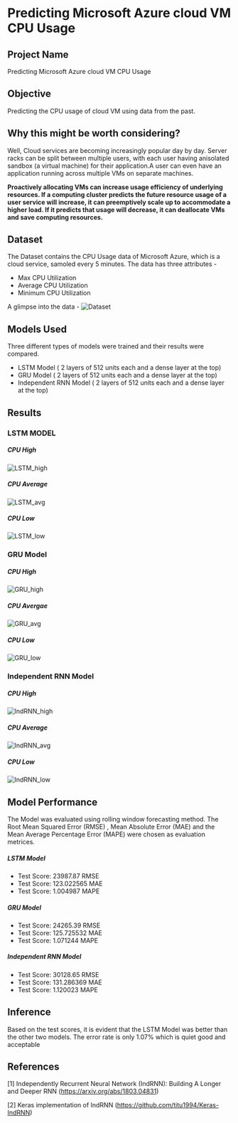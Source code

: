 # Predicting Microsoft Azure cloud VM CPU Usage
## Project Name
Predicting Microsoft Azure cloud VM CPU Usage

## Objective
Predicting the CPU usage of cloud VM using data from the past.
## Why this might be worth considering?
Well, Cloud services are becoming increasingly popular day by day.  Server racks can be split between multiple users, with each user having anisolated sandbox (a virtual machine) for their application.A user can even have an application running across multiple VMs on separate machines.
 
 
**Proactively allocating VMs can increase usage efficiency of underlying resources. If a computing cluster predicts the future resource usage of a user service will increase, it can preemptively scale up to accommodate a higher load. If it predicts that usage will decrease, it can deallocate VMs and save computing resources.**

## Dataset
The Dataset contains the CPU Usage data of Microsoft Azure, which is a cloud service, samoled every 5 minutes. The data has three attributes -
* Max CPU Utilization
* Average CPU Utilization
* Minimum CPU Utilization

A glimpse into the data -
![Dataset](https://github.com/amcs1729/Predicting-cloud-CPU-usage-on-Azure-data/blob/master/Images/Dataset._graphpng.png)

## Models Used
Three different types of models were trained and their results were compared.
* LSTM Model ( 2 layers of 512 units each and a dense layer at the top)
* GRU Model  ( 2 layers of 512 units each and a dense layer at the top)
* Independent RNN Model ( 2 layers of 512 units each and a dense layer at the top)

## Results
### LSTM MODEL
##### CPU High
![LSTM_high](https://github.com/amcs1729/Predicting-cloud-CPU-usage-on-Azure-data/blob/master/Images/lstm.png)
##### CPU Average
![LSTM_avg](https://github.com/amcs1729/Predicting-cloud-CPU-usage-on-Azure-data/blob/master/Images/lstm1.png)
##### CPU Low
![LSTM_low](https://github.com/amcs1729/Predicting-cloud-CPU-usage-on-Azure-data/blob/master/Images/lstm2.png)
### GRU Model
##### CPU High
![GRU_high](https://github.com/amcs1729/Predicting-cloud-CPU-usage-on-Azure-data/blob/master/Images/gru.png)
##### CPU Avergae
![GRU_avg](https://github.com/amcs1729/Predicting-cloud-CPU-usage-on-Azure-data/blob/master/Images/gru(1).png)
##### CPU Low
![GRU_low](https://github.com/amcs1729/Predicting-cloud-CPU-usage-on-Azure-data/blob/master/Images/gru(2).png)
### Independent RNN Model
##### CPU High
![IndRNN_high](https://github.com/amcs1729/Predicting-cloud-CPU-usage-on-Azure-data/blob/master/Images/indrnn.png)
##### CPU Average
![IndRNN_avg](https://github.com/amcs1729/Predicting-cloud-CPU-usage-on-Azure-data/blob/master/Images/indrnn(1).png)
##### CPU Low
![IndRNN_low](https://github.com/amcs1729/Predicting-cloud-CPU-usage-on-Azure-data/blob/master/Images/indrnn(2).png)


## Model Performance

The Model was evaluated using rolling window forecasting method. The Root Mean Squared Error (RMSE) , Mean Absolute Error (MAE) and the Mean Average Percentage Error (MAPE) were chosen as evaluation metrices. 
##### LSTM Model

* Test Score: 23987.87 RMSE
* Test Score: 123.022565 MAE
* Test Score: 1.004987 MAPE
##### GRU Model

* Test Score: 24265.39 RMSE
* Test Score: 125.725532 MAE
* Test Score: 1.071244 MAPE

##### Independent RNN Model

* Test Score: 30128.65 RMSE
* Test Score: 131.286369 MAE
* Test Score: 1.120023 MAPE

## Inference
Based on the test scores, it is evident that the LSTM Model was better than the other two models. The error rate is only 1.07% which is quiet good and acceptable 

## References
<a id="1">[1]</a> 
Independently Recurrent Neural Network (IndRNN): Building A Longer and Deeper RNN
(https://arxiv.org/abs/1803.04831)
 
 <a id="2">[2]</a>
 Keras implementation of IndRNN
(https://github.com/titu1994/Keras-IndRNN)
